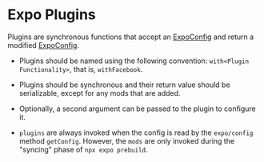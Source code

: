# Expo Plugins

Plugins are synchronous functions that accept an [ExpoConfig](https://docs.expo.dev/versions/latest/config/app/) and return a modified [ExpoConfig](https://docs.expo.dev/versions/latest/config/app/).

- Plugins should be named using the following convention: `with<Plugin Functionality>`, that is, `withFacebook`.

- Plugins should be synchronous and their return value should be serializable, except for any mods that are added.

- Optionally, a second argument can be passed to the plugin to configure it.

- `plugins` are always invoked when the config is read by the `expo/config` method `getConfig`. However, the `mods` are only invoked during the "syncing" phase of `npx expo prebuild`.
